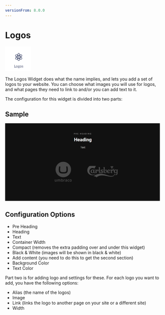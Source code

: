 ```yaml
---
versionFrom: 8.0.0
---
```


# Logos

![Logos widget icon](images/The-Logos-Widget.png)

The Logos Widget does what the name implies, and lets you add a set of logos to your website.
You can choose what images you will use for logos, and what pages they need to link to and/or you can add text to it.

The configuration for this widget is divided into two parts:

## Sample

![Frontend example of the Logos widget with 2 widgets added in black and white on a dark background](images/Logos.png)

## Configuration Options

- Pre Heading
- Heading
- Text
- Container Width
- Compact (removes the extra padding over and under this widget)
- Black & White (images will be shown in black & white)
- Add content (you need to do this to get the second section)
- Background Color
- Text Color

Part two is for adding logo and settings for these. For each logo you want to add, you have the following options:

- Alias (the name of the logos)
- Image
- Link (links the logo to another page on your site or a different site)
- Width
